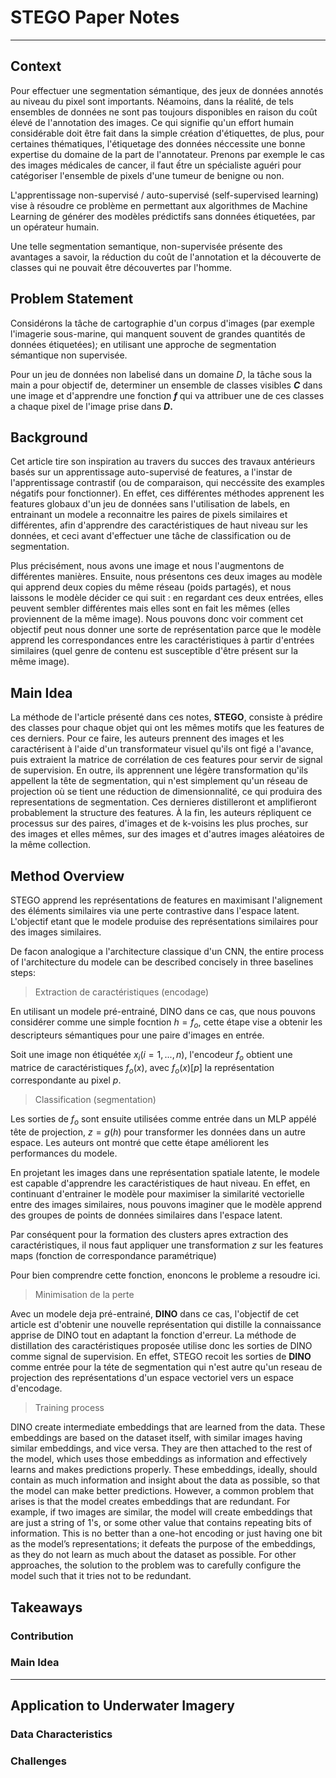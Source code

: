 # STEGO Paper Notes
---
## Context

Pour effectuer une segmentation sémantique, des jeux de données annotés au niveau du pixel sont importants. Néamoins, dans la réalité, de tels ensembles de données ne sont pas toujours disponibles en raison du coût élevé de l'annotation des images. Ce qui signifie qu'un effort humain considérable doit être fait dans la simple création d'étiquettes, de plus, pour certaines thématiques, l'étiquetage des données néccessite une bonne expertise du domaine de la part de l'annotateur. Prenons par exemple le cas des images médicales de cancer, il faut ếtre un spécialiste aguéri pour catégoriser l'ensemble de pixels d'une tumeur de benigne ou non.


L'apprentissage non-supervisé / auto-supervisé (self-supervised learning) vise à résoudre ce problème en permettant aux algorithmes de Machine Learning de générer des modèles prédictifs sans données étiquetées, par un opérateur humain.


Une telle segmentation semantique, non-supervisée présente des avantages a savoir, la réduction du coût de l'annotation et la découverte de classes qui ne pouvait être découvertes par l'homme.

## Problem Statement

Considérons la tâche de cartographie d'un corpus d'images (par exemple l'imagerie sous-marine, qui manquent souvent de grandes quantités de données étiquetées); en utilisant une approche de segmentation sémantique non supervisée.

Pour un jeu de données non labelisé dans un domaine $D$, la tâche sous la main a pour objectif de, determiner un ensemble de classes visibles **$C$** dans une image et d'apprendre une fonction **$f$** qui va attribuer une de ces classes a chaque pixel de l'image prise dans **$D$.**

## Background

Cet article tire son inspiration au travers du succes des travaux antérieurs basés sur un apprentissage auto-supervisé de features, a l'instar de l'apprentissage contrastif (ou de comparaison, qui neccéssite des examples négatifs pour fonctionner). En effet, ces différentes méthodes apprenent les features globaux d'un jeu de données sans l'utilisation de labels, en entrainant un modele a reconnaitre les paires de pixels similaires et différentes, afin d'apprendre des caractéristiques de haut niveau sur les données, et ceci avant d'effectuer une tâche de classification ou de segmentation.

Plus précisément, nous avons une image et nous l'augmentons de différentes manières. Ensuite, nous présentons ces deux images au modèle qui apprend deux copies du même réseau (poids partagés), et nous laissons le modèle décider ce qui suit : en regardant ces deux entrées, elles peuvent sembler différentes mais elles sont en fait les mêmes (elles proviennent de la même image). Nous pouvons donc voir comment cet objectif peut nous donner une sorte de représentation parce que le modèle apprend les correspondances entre les caractéristiques à partir d'entrées similaires (quel genre de contenu est susceptible d'être présent sur la même image).

## Main Idea

La méthode de l'article présenté dans ces notes, **STEGO**, consiste à prédire des classes pour chaque objet qui ont les mêmes motifs que les features de ces derniers. Pour ce faire, les auteurs prennent des images et les caractérisent à l'aide d'un transformateur visuel qu'ils ont figé a l'avance, puis extraient la matrice de corrélation de ces features pour servir de signal de supervision. En outre, ils apprennent une légère transformation qu'ils appellent la tête de segmentation, qui n'est simplement qu'un réseau de projection où se tient une réduction de dimensionnalité, ce qui produira des representations de segmentation. Ces dernieres distilleront et amplifieront probablement la structure des features. À la fin, les auteurs répliquent ce processus sur des paires, d'images et de k-voisins les plus proches, sur des images et elles mêmes, sur des images et d'autres images aléatoires de la même collection.


## Method Overview

STEGO apprend les représentations de features en maximisant l'alignement des éléments similaires via une perte contrastive dans l'espace latent. L'objectif etant que le modele produise des représentations similaires pour des images similaires. 

De facon analogique a l'architecture classique d'un CNN, the entire process of l'architecture du modele can be described concisely in three baselines steps:

> Extraction de caractéristiques (encodage)

En utilisant un modele pré-entrainé, DINO dans ce cas, que nous pouvons considérer comme une simple focntion $h = f_o$, cette étape vise a obtenir les descripteurs sémantiques pour une paire d'images en entrée.

Soit une image non étiquétée $x_i(i=1,...,n)$, l'encodeur $f_o$ obtient une matrice de caractéristiques $f_o(x)$, avec $f_o(x)[p]$ la représentation correspondante au pixel $p$. 

> Classification (segmentation)

Les sorties de $f_o$ sont ensuite utilisées comme entrée dans un MLP appélé tête de projection, $z = g(h)$ pour transformer les données dans un autre espace. Les auteurs ont montré que cette étape améliorent les performances du modele.

En projetant les images dans une représentation spatiale latente, le modele est capable d'apprendre les caractéristiques de haut niveau. En effet, en continuant d'entrainer le modèle pour maximiser la similarité vectorielle entre des images similaires, nous pouvons imaginer que le modèle apprend des groupes de points de données similaires dans l'espace latent.

Par conséquent pour la formation des clusters apres extraction des caractéristiques, il nous faut appliquer une transformation $z$ sur les features maps (fonction de correspondance paramétrique)

Pour bien comprendre cette fonction, enoncons le probleme a resoudre ici.




> Minimisation de la perte

Avec un modele deja pré-entrainé, **DINO** dans ce cas, l'objectif de cet article est d'obtenir une nouvelle représentation qui distille la connaissance apprise de DINO tout en adaptant la fonction d'erreur. La méthode de distillation des caractéristiques proposée utilise donc les sorties de DINO comme signal de supervision. En effet, STEGO recoit les sorties de **DINO** comme entrée pour la téte de segmentation qui n'est autre qu'un reseau de projection des représentations d'un espace vectoriel vers un espace d'encodage.

>Training process

DINO create intermediate embeddings that are learned from the data. These embeddings are based on the dataset itself, with similar images having similar embeddings, and vice versa. They are then attached to the rest of the model, which uses those embeddings as information and effectively learns and makes predictions properly. These embeddings, ideally, should contain as much information and insight about the data as possible, so that the model can make better predictions. However, a common problem that arises is that the model creates embeddings that are redundant. For example, if two images are similar, the model will create embeddings that are just a string of 1's, or some other value that contains repeating bits of information. This is no better than a one-hot encoding or just having one bit as the model’s representations; it defeats the purpose of the embeddings, as they do not learn as much about the dataset as possible. For other approaches, the solution to the problem was to carefully configure the model such that it tries not to be redundant.






## Takeaways

### Contribution

### Main Idea
---
## Application to Underwater Imagery

### Data Characteristics

### Challenges
